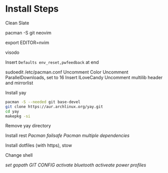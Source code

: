 # Install Steps

Clean Slate

pacman -S git neovim

export EDITOR=nvim 

visodo

Insert `Defaults env_reset,pwfeedback` at end

sudoedit /etc/pacman.conf 
Uncomment Color
Uncomment ParallelDownloads, set to 16
Insert ILoveCandy
Uncomment multilib header and mirrorlist


Install yay
```bash
pacman -S --needed git base-devel
git clone https://aur.archlinux.org/yay.git
cd yay
makepkg -si
```
Remove yay directory

Install rest
*Pacman failsafe*
*Pacman multiple dependencies*

Install dotfiles (with https), stow

Change shell

*set gopath*
*GIT CONFIG*
*activate bluetooth*
*activeate power profiles*
